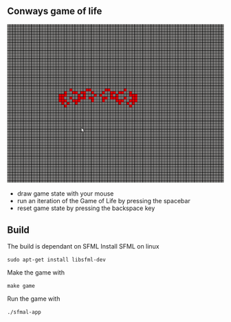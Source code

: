 ## Conways game of life
![](images/spider.gif)
- draw game state with your mouse
- run an iteration of the Game of Life by pressing the spacebar
- reset game state by pressing the backspace key

## Build
The build is dependant on SFML
Install SFML on linux
```
sudo apt-get install libsfml-dev
```

Make the game with
```
make game
```

Run the game with 
```
./sfmal-app
```
